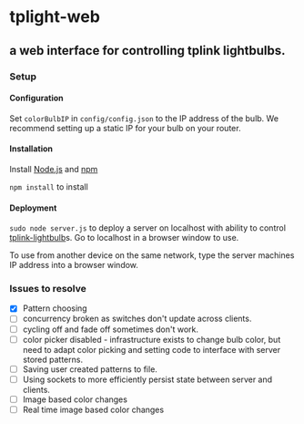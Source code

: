 # tplight-web
## a web interface for controlling tplink lightbulbs.

### Setup
#### Configuration
Set `colorBulbIP` in `config/config.json` to the IP address of the bulb. We recommend setting up a static IP for your bulb on your router.

#### Installation
Install [Node.js](https://nodejs.org/en/) and [npm](https://www.npmjs.com/)

`npm install` to install

#### Deployment
`sudo node server.js` to deploy a server on localhost with ability to control [tplink-lightbulb](https://github.com/konsumer/tplink-lightbulb)s. Go to localhost in a browser window to use. 

To use from another device on the same network, type the server machines IP address into a browser window.

### Issues to resolve

- [x] Pattern choosing
- [ ] concurrency broken as switches don't update across clients.
- [ ] cycling off and fade off sometimes don't work.
- [ ] color picker disabled - infrastructure exists to change bulb color, but need to adapt
color picking and setting code to interface with server stored patterns.
- [ ] Saving user created patterns to file.
- [ ] Using sockets to more efficiently persist state between server and clients.
- [ ] Image based color changes
- [ ] Real time image based color changes
